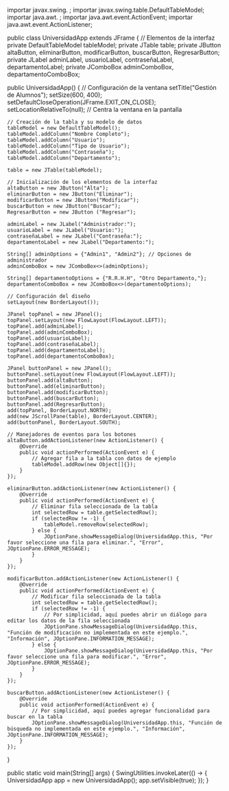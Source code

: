 importar javax.swing. ; importar javax.swing.table.DefaultTableModel; importar java.awt. ; importar java.awt.event.ActionEvent; importar java.awt.event.ActionListener;

public class UniversidadApp extends JFrame { // Elementos de la interfaz private DefaultTableModel tableModel; private JTable table; private JButton altaButton, eliminarButton, modificarButton, buscarButton, RegresarButton; private JLabel adminLabel, usuarioLabel, contraseñaLabel, departamentoLabel; private JComboBox adminComboBox, departamentoComboBox;

public UniversidadApp() {
    // Configuración de la ventana
    setTitle("Gestión de Alumnos");
    setSize(600, 400);
    setDefaultCloseOperation(JFrame.EXIT_ON_CLOSE);
    setLocationRelativeTo(null); // Centra la ventana en la pantalla

    // Creación de la tabla y su modelo de datos
    tableModel = new DefaultTableModel();
    tableModel.addColumn("Nombre Completo");
    tableModel.addColumn("Usuario");
    tableModel.addColumn("Tipo de Usuario");
    tableModel.addColumn("Contraseña");
    tableModel.addColumn("Departamento");

    table = new JTable(tableModel);

    // Inicialización de los elementos de la interfaz
    altaButton = new JButton("Alta");
    eliminarButton = new JButton("Eliminar");
    modificarButton = new JButton("Modificar");
    buscarButton = new JButton("Buscar");
    RegresarButton = new JButton ("Regresar");

    adminLabel = new JLabel("Administrador:");
    usuarioLabel = new JLabel("Usuario:");
    contraseñaLabel = new JLabel("Contraseña:");
    departamentoLabel = new JLabel("Departamento:");

    String[] adminOptions = {"Admin1", "Admin2"}; // Opciones de administrador
    adminComboBox = new JComboBox<>(adminOptions);

    String[] departamentoOptions = {"R.R.H.H", "Otro Departamento,"};
    departamentoComboBox = new JComboBox<>(departamentoOptions);

    // Configuración del diseño
    setLayout(new BorderLayout());

    JPanel topPanel = new JPanel();
    topPanel.setLayout(new FlowLayout(FlowLayout.LEFT));
    topPanel.add(adminLabel);
    topPanel.add(adminComboBox);
    topPanel.add(usuarioLabel);
    topPanel.add(contraseñaLabel);
    topPanel.add(departamentoLabel);
    topPanel.add(departamentoComboBox);

    JPanel buttonPanel = new JPanel();
    buttonPanel.setLayout(new FlowLayout(FlowLayout.LEFT));
    buttonPanel.add(altaButton);
    buttonPanel.add(eliminarButton);
    buttonPanel.add(modificarButton);
    buttonPanel.add(buscarButton);
    buttonPanel.add(RegresarButton);
    add(topPanel, BorderLayout.NORTH);
    add(new JScrollPane(table), BorderLayout.CENTER);
    add(buttonPanel, BorderLayout.SOUTH);

    // Manejadores de eventos para los botones
    altaButton.addActionListener(new ActionListener() {
        @Override
        public void actionPerformed(ActionEvent e) {
            // Agregar fila a la tabla con datos de ejemplo
            tableModel.addRow(new Object[]{});
        }
    });

    eliminarButton.addActionListener(new ActionListener() {
        @Override
        public void actionPerformed(ActionEvent e) {
            // Eliminar fila seleccionada de la tabla
            int selectedRow = table.getSelectedRow();
            if (selectedRow != -1) {
                tableModel.removeRow(selectedRow);
            } else {
                JOptionPane.showMessageDialog(UniversidadApp.this, "Por favor seleccione una fila para eliminar.", "Error", JOptionPane.ERROR_MESSAGE);
            }
        }
    });

    modificarButton.addActionListener(new ActionListener() {
        @Override
        public void actionPerformed(ActionEvent e) {
            // Modificar fila seleccionada de la tabla
            int selectedRow = table.getSelectedRow();
            if (selectedRow != -1) {
                // Por simplicidad, aquí puedes abrir un diálogo para editar los datos de la fila seleccionada
                JOptionPane.showMessageDialog(UniversidadApp.this, "Función de modificación no implementada en este ejemplo.", "Información", JOptionPane.INFORMATION_MESSAGE);
            } else {
                JOptionPane.showMessageDialog(UniversidadApp.this, "Por favor seleccione una fila para modificar.", "Error", JOptionPane.ERROR_MESSAGE);
            }
        }
    });

    buscarButton.addActionListener(new ActionListener() {
        @Override
        public void actionPerformed(ActionEvent e) {
            // Por simplicidad, aquí puedes agregar funcionalidad para buscar en la tabla
            JOptionPane.showMessageDialog(UniversidadApp.this, "Función de búsqueda no implementada en este ejemplo.", "Información", JOptionPane.INFORMATION_MESSAGE);
        }
    });
}

public static void main(String[] args) {
    SwingUtilities.invokeLater(() -> {
        UniversidadApp app = new UniversidadApp();
        app.setVisible(true);
    });
}
